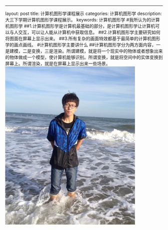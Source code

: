 ---
layout: post
title: 计算机图形学课程展示
categories: 计算机图形学
description: 大三下学期计算机图形学课程展示。
keywords: 计算机图形学
#我所认为的计算机图形学
##1.计算机图形学是计算机最基础的部分，是计算机图形学让计算机可以与人交互，可以让人能从计算机中获取信息。
##2.计算机图形学主要研究如何将图面在屏幕上显示出来。
##3.所有复杂的画面特效都基于最简单的计算机图形学的画点画线。
#计算机图形学主要讲什么
##计算机图形学分为两方面内容，一是建模，二是变换，三是渲染。所谓建模，就是将一个现实中的物体或者想象出来的物体做成一个模型，使计算机能够识别。所谓变换，就是将空间中的实体变换到屏幕上。所谓渲染，就是在屏幕上显示出来一些场景。
![](/images/blog/profile3.png)
